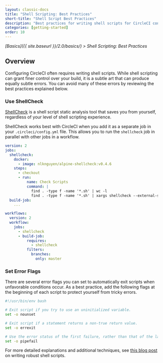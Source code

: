 ```yaml
---
layout: classic-docs
title: "Shell Scripting: Best Practices"
short-title: "Shell Script Best Practices"
description: "Best practices for writing shell scripts for CircleCI configuration"
categories: [getting-started]
order: 10
---
```


*[Basics]({{ site.baseurl }}/2.0/basics/) > Shell Scripting: Best Practices*

## Overview

Configuring CircleCI often requires
writing shell scripts.
While shell scripting can grant finer control over your build,
it is a subtle art
that can produce equally subtle errors.
You can avoid many of these errors
by reviewing the best practices
explained below.

### Use ShellCheck

[ShellCheck](https://github.com/koalaman/shellcheck) is a shell script static analysis tool
that saves you from yourself,
regardless of your level of shell scripting experience.

ShellCheck works best with CircleCI
when you add it as a separate job in your `.circleci/config.yml` file.
This allows you
to run the `shellcheck` job in parallel with other jobs in a workflow.

```yaml
version: 2
jobs:
  shellcheck:
    docker:
      - image: nlknguyen/alpine-shellcheck:v0.4.6
    steps:
      - checkout
      - run:
          name: Check Scripts
          command: |
            find . -type f -name '*.sh' | wc -l
            find . -type f -name '*.sh' | xargs shellcheck --external-sources
  build-job:
    ...

workflows:
  version: 2
  workflow:
    jobs:
      - shellcheck
      - build-job:
          requires:
            - shellcheck
          filters:
            branches:
              only: master
```

### Set Error Flags

There are several error flags
you can set
to automatically exit scripts
when unfavorable conditions occur.
As a best practice,
add the following flags at the beginning of each script
to protect yourself from tricky errors.

```bash
#!/usr/bin/env bash

# Exit script if you try to use an uninitialized variable.
set -o nounset

# Exit script if a statement returns a non-true return value.
set -o errexit

# Use the error status of the first failure, rather than that of the last item in a pipeline.
set -o pipefail
```

For more detailed explanations and additional techniques,
see [this blog post](https://www.davidpashley.com/articles/writing-robust-shell-scripts)
on writing robust shell scripts.
